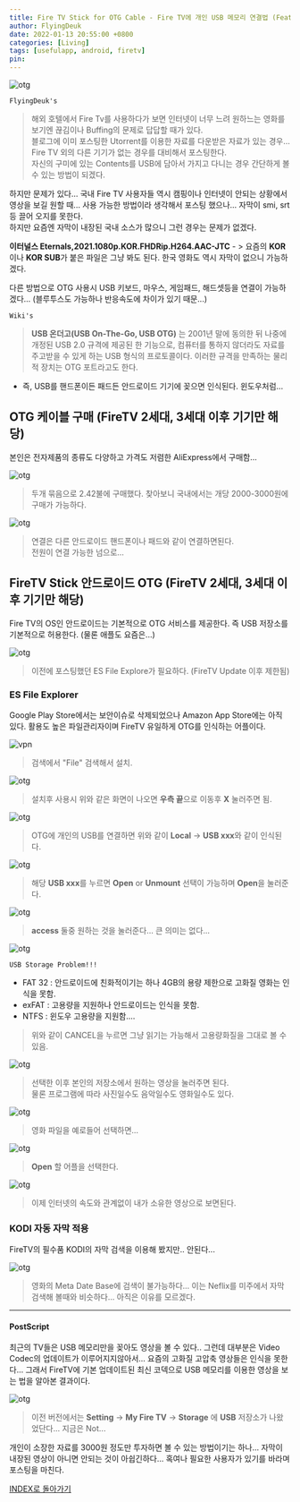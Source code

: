 ```yaml
---
title: Fire TV Stick for OTG Cable - Fire TV에 개인 USB 메모리 연결법 (Feat. OTG 케이블)
author: FlyingDeuk
date: 2022-01-13 20:55:00 +0800
categories: [Living]
tags: [usefulapp, android, firetv]
pin:
---
```


![otg](/img/living/fire/otg15.jpg)

`FlyingDeuk's`
> 해외 호텔에서 Fire Tv를 사용하다가 보면 인터넷이 너무 느려 원하느는 영화를 보기엔 끊김이나 Buffing의 문제로 답답할 때가 있다. <br>
블로그에 이미 포스팅한 Utorrent를 이용한 자료를 다운받은 자료가 있는 경우... Fire TV 외의 다른 기기가 없는 경우를 대비해서 포스팅한다. <br>
자신의 구미에 있는 Contents를 USB에 담아서 가지고 다니는 경우 간단하게 볼 수 있는 방법이 되겠다.  

하지만 문제가 있다... 국내 Fire TV 사용자들 역시 캠핑이나 인터넷이 안되는 상황에서 영상을 보길 원할 때... 사용 가능한 방법이라 생각해서 포스팅 했으나... 자막이 smi, srt등 끌어 오지를 못한다. <br>
하지만 요즘엔 자막이 내장된 국내 소스가 많으니 그런 경우는 문제가 없겠다. <br>

**이터널스 Eternals,2021.1080p.KOR.FHDRip.H264.AAC-JTC** - > 요즘의 **KOR** 이나 **KOR SUB**가 붙은 파일은 그냥 봐도 된다. 한국 영화도 역시 자막이 없으니 가능하겠다.

다른 방법으로 OTG 사용시 USB 키보드, 마우스, 게임패드, 해드셋등을 연결이 가능하겠다... (블루투스도 가능하나 반응속도에 차이가 있기 때문...)

`Wiki's`
> **USB 온더고(USB On-The-Go, USB OTG)** 는 2001년 말에 동의한 뒤 나중에 개정된 USB 2.0 규격에 제공된 한 기능으로, 컴퓨터를 통하지 않더라도 자료를 주고받을 수 있게 하는 USB 형식의 프로토콜이다. 이러한 규격을 만족하는 물리적 장치는 OTG 포트라고도 한다.

- 즉, USB를 핸드폰이든 패드든 안드로이드 기기에 꽂으면 인식된다. 윈도우처럼...

## OTG 케이블 구매 (FireTV 2세대, 3세대 이후 기기만 해당)
본인은 전자제품의 종류도 다양하고 가격도 저렴한 AliExpress에서 구매함...

![otg](/img/living/fire/otg13.jpg)
> 두개 묶음으로 2.42불에 구매했다. 찾아보니 국내에서는 개당 2000-3000원에 구매가 가능하다.

![otg](/img/living/fire/otg14.jpg)
> 연결은 다른 안드로이드 핸드폰이나 패드와 같이 연결하면된다. <br>
전원이 연결 가능한 넘으로...

## FireTV Stick 안드로이드 OTG (FireTV 2세대, 3세대 이후 기기만 해당)
Fire TV의 OS인 안드로이드는 기본적으로 OTG 서비스를 제공한다. 즉 USB 저장소를 기본적으로 허용한다. (물론 애플도 요즘은...)

![otg](/img/living/fire/otg1.jpg)
>이전에 포스팅했던 ES File Explore가 필요하다. (FireTV Update 이후 제한됨)

### ES File Explorer
Google Play Store에서는 보안이슈로 삭제되었으나 Amazon App Store에는 아직 있다. 활용도 높은 파일관리자이며 FireTV 유일하게 OTG를 인식하는 어플이다.

![vpn](/img/living/fire/vpn/vpn2.jpg)
>검색에서 "File" 검색해서 설치.

![otg](/img/living/fire/otg10.jpg)
> 설치후 사용시 위와 같은 화면이 나오면 **우측 끝**으로 이동후 **X** 눌러주면 됨.

![otg](/img/living/fire/otg3.jpg)
> OTG에 개인의 USB를 연결하면 위와 같이 **Local** -> **USB xxx**와 같이 인식된다.

![otg](/img/living/fire/otg4.jpg)
> 해당 **USB xxx**를 누르면 **Open** or **Unmount** 선택이 가능하며 **Open**을 눌러준다.

![otg](/img/living/fire/otg5.jpg)
> **access** 둘중 원하는 것을 눌러준다... 큰 의미는 없다...

![otg](/img/living/fire/otg9.jpg)

`USB Storage Problem!!!`
- FAT 32 : 안드로이드에 친화적이기는 하나 4GB의 용량 제한으로 고화질 영화는 인식을 못함.
- exFAT : 고용량을 지원하나 안드로이드는 인식을 못함.
- NTFS : 윈도우 고용량을 지원함....

> 위와 같이 CANCEL을 누르면 그냥 읽기는 가능해서 고용량화질을 그대로 볼 수 있음.

![otg](/img/living/fire/otg6.jpg)
> 선택한 이후 본인의 저장소에서 원하는 영상을 눌러주면 된다. <br>
물론 프로그램에 따라 사진일수도 음악일수도 영화일수도 있다.

![otg](/img/living/fire/otg7.jpg)
> 영화 파일을 예로들어 선택하면...

![otg](/img/living/fire/otg8.jpg)
> **Open** 할 어플을 선택한다.

![otg](/img/living/fire/otg11.jpg)
> 이제 인터넷의 속도와 관계없이 내가 소유한 영상으로 보면된다.

### KODI 자동 자막 적용
FireTV의 필수품 KODI의 자막 검색을 이용해 봤지만.. 안된다...

![otg](/img/living/fire/otg12.jpg)
> 영화의 Meta Date Base에 검색이 불가능하다... 이는 Neflix를 미주에서 자막 검색해 볼때와 비슷하다... 아직은 이유를 모르겠다.

-------

#### PostScript
최근의 TV들은 USB 메모리만을 꽂아도 영상을 볼 수 있다.. 그런데 대부분은 Video Codec의 업데이트가 이루어지지않아서... 요즘의 고화질 고압축 영상들은 인식을 못한다... 그래서 FireTV에 기본 업데이트된 최신 코덱으로 USB 메모리를 이용한 영상을 보는 법을 알아본 결과이다. <br>

![otg](/img/living/fire/otg2.jpg)
> 이전 버전에서는 **Setting** -> **My Fire TV** -> **Storage** 에 **USB** 저장소가 나왔었단다... 지금은 Not...

개인이 소장한 자료를 3000원 정도만 투자하면 볼 수 있는 방법이기는 하나... 자막이 내장된 영상이 아니면 안되는 것이 아쉽긴하다... 혹여나 필요한 사용자가 있기를 바라며 포스팅을 마친다.

[INDEX로 돌아가기](/posts/FireTV/)

